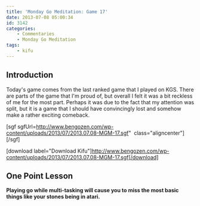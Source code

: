```yaml
---
title: 'Monday Go Meditation: Game 17'
date: 2013-07-08 05:00:34
id: 3142
categories:
	- Commentaries
	- Monday Go Meditation
tags:
	- kifu
---
```


## Introduction

Today's game comes from the last ranked game that I played on KGS. There are parts of the game that I'm proud of, but overall I felt it was a bit reckless of me for the most part. Perhaps it was due to the fact that my attention was split, but it is a game that I should have convincingly lost and somehow make a rather exciting comeback.

[sgf sgfUrl=http://www.bengozen.com/wp-content/uploads/2013/07/2013.07.08-MGM-17.sgf"  class="aligncenter"][/sgf]

[download label="Download Kifu"]http://www.bengozen.com/wp-content/uploads/2013/07/2013.07.08-MGM-17.sgf[/download]

## **One Point Lesson**

**Playing go while multi-tasking will cause you to miss the most basic things like your stones being in atari.**